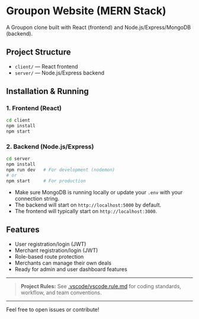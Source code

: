 # Groupon Website (MERN Stack)

A Groupon clone built with React (frontend) and Node.js/Express/MongoDB (backend).

## Project Structure

- `client/` — React frontend
- `server/` — Node.js/Express backend

## Installation & Running

### 1. Frontend (React)

```bash
cd client
npm install
npm start
```

### 2. Backend (Node.js/Express)

```bash
cd server
npm install
npm run dev   # For development (nodemon)
# or
npm start     # For production
```

- Make sure MongoDB is running locally or update your `.env` with your connection string.
- The backend will start on `http://localhost:5000` by default.
- The frontend will typically start on `http://localhost:3000`.

## Features

- User registration/login (JWT)
- Merchant registration/login (JWT)
- Role-based route protection
- Merchants can manage their own deals
- Ready for admin and user dashboard features

---

> **Project Rules:** See [.vscode/vscode.rule.md](.vscode/vscode.rule.md) for coding standards, workflow, and team conventions.

---

Feel free to open issues or contribute!
